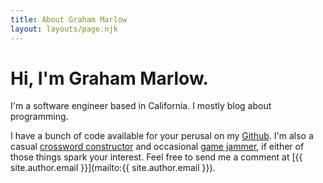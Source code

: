 ```yaml
---
title: About Graham Marlow
layout: layouts/page.njk
---
```


# Hi, I'm Graham Marlow.

I'm a software engineer based in California. I mostly blog about programming.

I have a bunch of code available for your perusal on my
[Github](https://github.com/mgmarlow). I'm also a casual
[crossword constructor](https://crosshare.org/mgmarlow) and occasional
[game jammer](https://mgmarlow.itch.io/), if either of those things spark your
interest. Feel free to send me a comment at [{{ site.author.email
}}](mailto:{{ site.author.email }}).
